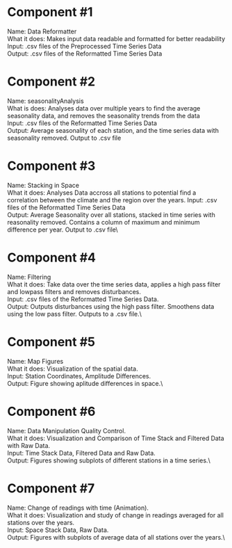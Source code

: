 # Component #1 
Name: Data Reformatter\
What it does: Makes input data readable and formatted for better readability\
Input: .csv files of the Preprocessed Time Series Data\
Output: .csv files of the Reformatted Time Series Data

# Component #2
Name: seasonalityAnalysis\
What is does: Analyses data over multiple years to find the average seasonality data, and removes the seasonality trends from the data \
Input: .csv files of the Reformatted Time Series Data\
Output: Average seasonality of each station, and the time series data with seasonality removed. Output to .csv file

# Component #3
Name: Stacking in Space\
What it does: Analyses Data accross all stations to potential find a correlation between the climate and the region over the years.
Input: .csv files of the Reformatted Time Series Data\
Output: Average Seasonality over all stations, stacked in time series with reasonality removed. Contains a column of maximum and minimum difference per year. Output to .csv file\

# Component #4
Name: Filtering\
What it does: Take data over the time series data, applies a high pass filter and lowpass filters and removes disturbances.\
Input: .csv files of the Reformatted Time Series Data.\
Output: Outputs disturbances using the high pass filter. Smoothens data using the low pass filter. Outputs to a .csv file.\

# Component #5
Name: Map Figures\
What it does: Visualization of the spatial data.\
Input: Station Coordinates, Amplitude Differences.\
Output: Figure showing aplitude differences in space.\

# Component #6
Name: Data Manipulation Quality Control.\
What it does: Visualization and Comparison of Time Stack and Filtered Data with Raw Data.\
Input: Time Stack Data, Filtered Data and Raw Data.\
Output:	Figures showing subplots of different stations in a time series.\

# Component #7
Name: Change of readings with time (Animation).\
What it does: Visualization and study of change in readings averaged for all stations over the years.\
Input: Space Stack Data, Raw Data.\
Output: Figures with subplots of average data of all stations over the years.\
